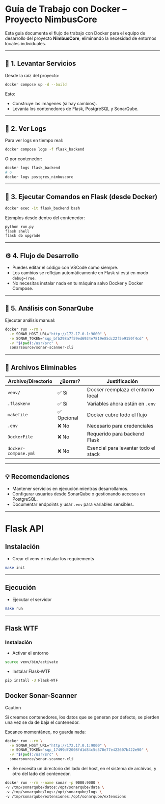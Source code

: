 # Guía de Trabajo con Docker – Proyecto NimbusCore

Esta guía documenta el flujo de trabajo con Docker para el equipo de desarrollo del proyecto **NimbusCore**, eliminando la necesidad de entornos locales individuales.

---

## 🐳 1. Levantar Servicios

Desde la raíz del proyecto:

```bash
docker compose up -d --build
```

Esto:

* Construye las imágenes (si hay cambios).
* Levanta los contenedores de Flask, PostgreSQL y SonarQube.

---

## 📜 2. Ver Logs

Para ver logs en tiempo real:

```bash
docker compose logs -f flask_backend
```

O por contenedor:

```bash
docker logs flask_backend
# o
docker logs postgres_nimbuscore
```

---

## 🧪 3. Ejecutar Comandos en Flask (desde Docker)

```bash
docker exec -it flask_backend bash
```

Ejemplos desde dentro del contenedor:

```bash
python run.py
flask shell
flask db upgrade
```

---

## ⚙️ 4. Flujo de Desarrollo

* Puedes editar el código con VSCode como siempre.
* Los cambios se reflejan automáticamente en Flask si está en modo `debug=True`.
* No necesitas instalar nada en tu máquina salvo Docker y Docker Compose.

---

## 🔎 5. Análisis con SonarQube

Ejecutar análisis manual:

```bash
docker run --rm \
  -e SONAR_HOST_URL="http://172.17.0.1:9000" \
  -e SONAR_TOKEN="sqp_bfb298a7f59ed6934e7819e85dc22f5e9150f4cd" \
  -v "$(pwd):/usr/src" \
  sonarsource/sonar-scanner-cli
```

---

## 🧹 Archivos Eliminables

| Archivo/Directorio   | ¿Borrar?   | Justificación                        |
| -------------------- | ---------- | ------------------------------------ |
| `venv/`              | ✅ Sí       | Docker reemplaza el entorno local    |
| `.flaskenv`          | ✅ Sí       | Variables ahora están en `.env`      |
| `makefile`           | ✅ Opcional | Docker cubre todo el flujo           |
| `.env`               | ❌ No       | Necesario para credenciales          |
| `DockerFile`         | ❌ No       | Requerido para backend Flask         |
| `docker-compose.yml` | ❌ No       | Esencial para levantar todo el stack |

---

## 💡 Recomendaciones

* Mantener servicios en ejecución mientras desarrollamos.
* Configurar usuarios desde SonarQube o gestionando accesos en PostgreSQL.
* Documentar endpoints y usar `.env` para variables sensibles.



















-----------


# Flask API

## Instalación
- Crear el venv e instalar los requirements
```bash
make init
```
---

## Ejecución

- Ejecutar el servidor
```bash
make run
```

---

## Flask WTF
### Instalación
- Activar el entorno
```bash
source venv/bin/activate
```
- Instalar Flask-WTF
```bash
pip install -U Flask-WTF
```


## Docker Sonar-Scanner

> [!CAUTION]
> Si creamos contenedores, los datos que se generan por defecto, se pierden una vez se da de baja el contenedor.


Escaneo momentáneo, no guarda nada:
```bash
docker run --rm \
  -e SONAR_HOST_URL="http://172.17.0.1:9000" \
  -e SONAR_TOKEN="sqp_17499df2008fd1d84c5c570e77e422607b422e90" \
  -v "$(pwd):/usr/src" \
  sonarsource/sonar-scanner-cli
```

- Se necesita un directorio del lado del host, en el sistema de archivos, y otro del lado del contenedor.

```bash
docker run --rm --name sonar -p 9000:9000 \
-v /tmp/sonarqube/datos:/opt/sonarqube/data \
-v /tmp/sonarqube/logs:/opt/sonarqube/logs \
-v /tmp/sonarqube/extensiones:/opt/sonarqube/extensions
```
